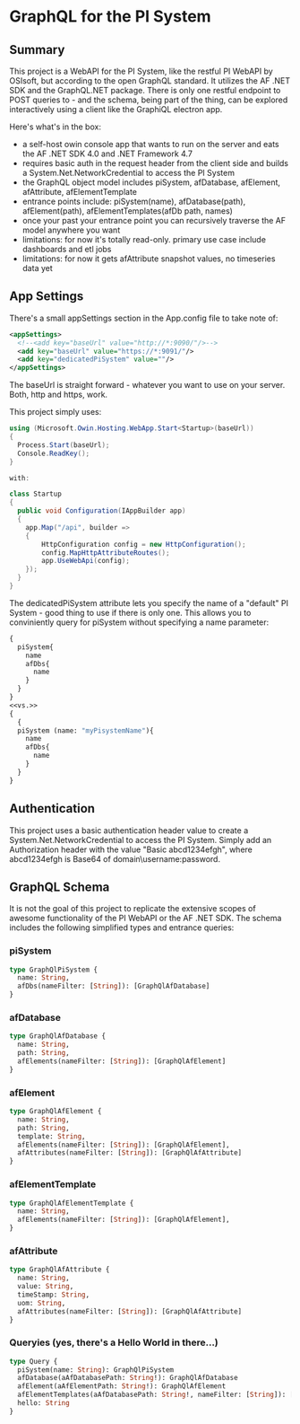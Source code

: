 # GraphQL for the PI System

## Summary

This project is a WebAPI for the PI System, like the restful PI WebAPI by OSIsoft, but according to the open GraphQL standard. It utilizes the AF .NET SDK and the GraphQL.NET package. There is only one restful endpoint to POST queries to - and the schema, being part of the thing, can be explored interactively using a client like the GraphiQL electron app.

Here's what's in the box:

- a self-host owin console app that wants to run on the server and eats the AF .NET SDK 4.0 and .NET Framework 4.7
- requires basic auth in the request header from the client side and builds a System.Net.NetworkCredential to access the PI System
- the GraphQL object model includes piSystem, afDatabase, afElement, afAttribute, afElementTemplate
- entrance points include: piSystem(name), afDatabase(path), afElement(path), afElementTemplates(afDb path, names)
- once your past your entrance point you can recursively traverse the AF model anywhere you want
- limitations: for now it's totally read-only. primary use case include dashboards and etl jobs
- limitations: for now it gets afAttribute snapshot values, no timeseries data yet

## App Settings

There's a small appSettings section in the App.config file to take note of:

~~~XML
<appSettings>
  <!--<add key="baseUrl" value="http://*:9090/"/>-->
  <add key="baseUrl" value="https://*:9091/"/>
  <add key="dedicatedPiSystem" value=""/>
</appSettings>
~~~

The baseUrl is straight forward - whatever you want to use on your server. Both, http and https, work.

This project simply uses:

~~~C#
using (Microsoft.Owin.Hosting.WebApp.Start<Startup>(baseUrl))
{
  Process.Start(baseUrl);
  Console.ReadKey();
}

with:

class Startup
{
  public void Configuration(IAppBuilder app)
  {
    app.Map("/api", builder =>
    {
        HttpConfiguration config = new HttpConfiguration();
        config.MapHttpAttributeRoutes();
        app.UseWebApi(config);
    });
  }
}
~~~

The dedicatedPiSystem attribute lets you specify the name of a "default" PI System - good thing to use if there is only one. This allows you to conviniently query for piSystem without specifying a name parameter:

~~~GraphQL
{
  piSystem{
    name
    afDbs{
      name
    }
  }
}
<<vs.>>
{
  {
  piSystem (name: "myPisystemName"){
    name
    afDbs{
      name
    }
  }
}
~~~

## Authentication

This project uses a basic authentication header value to create a System.Net.NetworkCredential to access the PI System. Simply add an Authorization header with the value "Basic abcd1234efgh", where abcd1234efgh is Base64 of domain\username:password.

## GraphQL Schema

It is not the goal of this project to replicate the extensive scopes of awesome functionality of the PI WebAPI or the AF .NET SDK. The schema includes the following simplified types and entrance queries:

### piSystem

~~~GraphQL
type GraphQlPiSystem {
  name: String,
  afDbs(nameFilter: [String]): [GraphQlAfDatabase]
}
~~~

### afDatabase

~~~GraphQL
type GraphQlAfDatabase {
  name: String,
  path: String,
  afElements(nameFilter: [String]): [GraphQlAfElement]
}
~~~

### afElement

~~~GraphQL
type GraphQlAfElement {
  name: String,
  path: String,
  template: String,
  afElements(nameFilter: [String]): [GraphQlAfElement],
  afAttributes(nameFilter: [String]): [GraphQlAfAttribute]
}
~~~

### afElementTemplate

~~~GraphQL
type GraphQlAfElementTemplate {
  name: String,
  afElements(nameFilter: [String]): [GraphQlAfElement],
}
~~~

### afAttribute

~~~GraphQL
type GraphQlAfAttribute {
  name: String,
  value: String,
  timeStamp: String,
  uom: String,
  afAttributes(nameFilter: [String]): [GraphQlAfAttribute]
}
~~~

### Queryies (yes, there's a Hello World in there...)

~~~GraphQL
type Query {
  piSystem(name: String): GraphQlPiSystem
  afDatabase(aAfDatabasePath: String!): GraphQlAfDatabase
  afElement(aAfElementPath: String!): GraphQlAfElement
  afElementTemplates(aAfDatabasePath: String!, nameFilter: [String]): [GraphQlAfElementTemplate]
  hello: String
}
~~~

